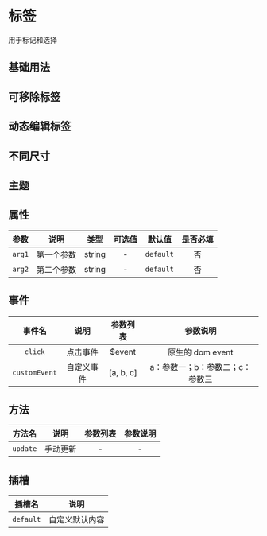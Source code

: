 <!-- 加载 demo 组件 start -->
<script setup>
import demo from './demo.vue'
import demo2 from './demo2.vue'
import demo3 from './demo3.vue'
import demo4 from './demo4.vue'
import demo5 from './demo5.vue'
</script>
<!-- 加载 demo 组件 end -->

<!-- 正文开始 -->

# 标签

用于标记和选择

## 基础用法
<Preview comp-name="Tag" demo-name="demo">
  <demo />
</Preview>

## 可移除标签
<Preview comp-name="Tag" demo-name="demo2">
  <demo2 />
</Preview>

## 动态编辑标签
<Preview comp-name="Tag" demo-name="demo3">
  <demo3 />
</Preview>

## 不同尺寸
<Preview comp-name="Tag" demo-name="demo4">
  <demo4 />
</Preview>

## 主题
<Preview comp-name="Tag" demo-name="demo5">
  <demo5 />
</Preview>

## 属性
参数 | 说明 | 类型 | 可选值 | 默认值 | 是否必填
:-: | :-: | :-: | :-: | :-: | :-:
`arg1` | 第一个参数 | string | - | `default` | 否 
`arg2` | 第二个参数 | string | - | `default` | 否

## 事件
事件名 | 说明 | 参数列表 | 参数说明
:-: | :-: | :-: | :-:
`click` | 点击事件 | $event | 原生的 dom event
`customEvent` | 自定义事件 | [a, b, c] | a：参数一；b：参数二；c：参数三

## 方法
方法名 | 说明 | 参数列表 | 参数说明
:-: | :-: | :-: | :-:
`update` | 手动更新 | - | -

## 插槽
插槽名 | 说明
:-: | :-:
`default` | 自定义默认内容
